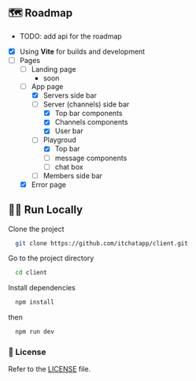 ## 🗺 Roadmap

- TODO: add api for the roadmap
- [x] Using **Vite** for builds and development
- [ ] Pages
  - [ ] Landing page
    - soon
  - [ ] App page
    - [x] Servers side bar
    - [ ] Server (channels) side bar
      - [x] Top bar components
      - [x] Channels components
      - [x] User bar
    - [ ] Playgroud 
      - [X] Top bar
      - [ ] message components
      - [ ] chat box
    - [ ] Members side bar
  - [X] Error page

## 🏃‍♀️ Run Locally

Clone the project

```bash
  git clone https://github.com/itchatapp/client.git
```

Go to the project directory

```bash
  cd client
```

Install dependencies

```bash
  npm install
```

then

```bash
  npm run dev
```

### 📝 License

Refer to the [LICENSE](LICENSE) file.
